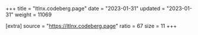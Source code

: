 +++
title = "ltlnx.codeberg.page"
date = "2023-01-31"
updated = "2023-01-31"
weight = 11069

[extra]
source = "https://ltlnx.codeberg.page"
ratio = 67
size = 11
+++
